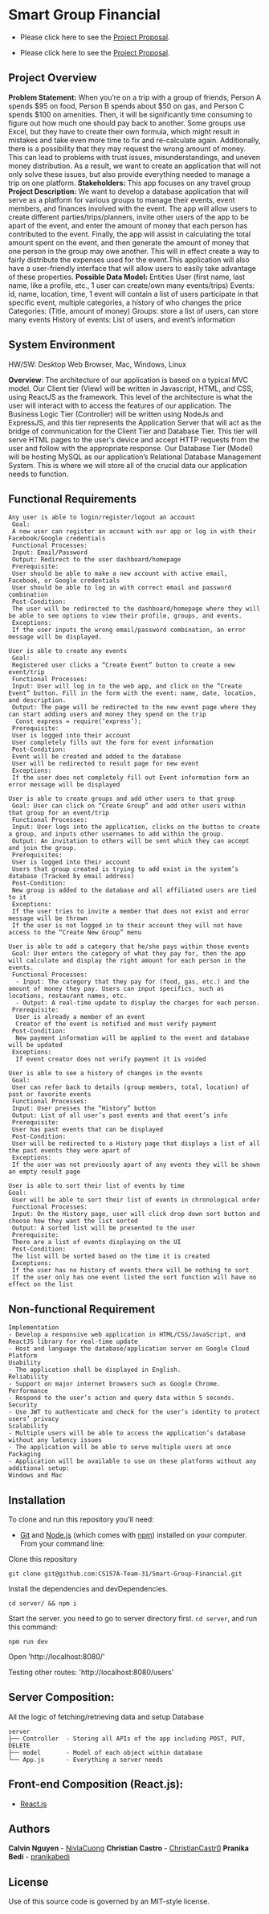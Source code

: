 # Smart Group Financial

- Please click here to see the [Project Proposal](https://github.com/CS157A-Team-31/Smart-Group-Financial/blob/master/Project%20Proposal_Team31.pdf).

- Please click here to see the [Project Proposal](https://github.com/CS157A-Team-31/Smart-Group-Financial/blob/master/Project%20Requirements.pdf).

## Project Overview 
**Problem Statement:**
When you’re on a trip with a group of friends, Person A spends $95 on food, Person B spends about $50 on gas, and Person C spends $100 on amenities. Then, it will be significantly time consuming to figure out how much one should pay back to another. Some groups use Excel, but they have to create their own formula, which might result in mistakes and take even more time to fix and re-calculate again. Additionally, there is a possibility that they may request the wrong amount of money. This can lead to problems with trust issues, misunderstandings, and uneven money distribution. As a result, we want to create an application that will not only solve these issues, but also provide everything needed to manage a trip on one platform. 
**Stakeholders:** This app focuses on any travel group
**Project Description:** 
We want to develop a database application that will serve as a platform for various groups to manage their events, event members, and finances involved with the event. The app will allow users to create different parties/trips/planners, invite other users of the app to be apart of the event, and enter the amount of money that each person has contributed to the event. Finally, the app will assist in calculating the total amount spent on the event, and then generate the amount of money that one person in the group may owe another. This will in effect create a way to fairly distribute the expenses used for the event.This application will also have a user-friendly interface that will allow users to easily take advantage of these properties. 
**Possible Data Model:**
	Entities
User (first name, last name, like a profile, etc., 1 user can create/own many events/trips)
Events: id, name, location, time, 1 event will contain a list of users participate in that specific event, multiple categories, a history of who changes the price
Categories: (Title, amount of money)
Groups: store a list of users, can store many events
History of events: List of users, and event’s information 


## System Environment 

HW/SW: Desktop Web Browser, Mac, Windows, Linux

**Overview**:
The architecture of our application is based on a typical MVC model. Our Client tier (View) will be written in Javascript, HTML, and CSS, using ReactJS as the framework. This level of the architecture is what the user will interact with to access the features of our application. The Business Logic Tier (Controller) will be written using NodeJs and ExpressJS, and this tier represents the Application Server that will act as the bridge of communication for the Client Tier and Database Tier. This tier will serve HTML pages to the user's device and accept HTTP requests from the user and follow with the appropriate response. Our Database Tier (Model) will be hosting MySQL as our application’s Relational Database Management System. This is where we will store all of the crucial data our application needs to function.

## Functional Requirements
```
Any user is able to login/register/logout an account
 Goal: 
 A new user can register an account with our app or log in with their Facebook/Google credentials 
 Functional Processes: 
 Input: Email/Password
 Output: Redirect to the user dashboard/homepage
 Prerequisite:
 User should be able to make a new account with active email, Facebook, or Google credentials 
 User should be able to log in with correct email and password combination
 Post-Condition:
 The user will be redirected to the dashboard/homepage where they will be able to see options to view their profile, groups, and events.
 Exceptions:
 If the user inputs the wrong email/password combination, an error message will be displayed. 
 
User is able to create any events
 Goal: 
 Registered user clicks a “Create Event” button to create a new event/trip
 Functional Processes:
 Input: User will log in to the web app, and click on the “Create Event” button. Fill in the form with the event: name, date, location, and description.
 Output: The page will be redirected to the new event page where they can start adding users and money they spend on the trip
  Const express = require(‘express’);
 Prerequisite:
 User is logged into their account
 User completely fills out the form for event information
 Post-Condition:
 Event will be created and added to the database
 User will be redirected to result page for new event
 Exceptions:
 If the user does not completely fill out Event information form an error message will be displayed

User is able to create groups and add other users to that group
 Goal: User can click on “Create Group” and add other users within that group for an event/trip
 Functional Processes:
 Input: User logs into the application, clicks on the button to create a group, and inputs other usernames to add within the group. 
 Output: An invitation to others will be sent which they can accept and join the group.
 Prerequisites:
 User is logged into their account
 Users that group created is trying to add exist in the system’s database (Tracked by email address)
 Post-Condition:
 New group is added to the database and all affiliated users are tied to it
 Exceptions:
 If the user tries to invite a member that does not exist and error message will be thrown
 If the user is not logged in to their account they will not have access to the “Create New Group” menu
 
User is able to add a category that he/she pays within those events 
 Goal: User enters the category of what they pay for, then the app will calculate and display the right amount for each person in the events.
 Functional Processes:
  - Input: The category that they pay for (food, gas, etc.) and the amount of money they pay. Users can input specifics, such as locations, restaurant names, etc.
  - Output: A real-time update to display the charges for each person.
 Prerequisite:
  User is already a member of an event
  Creator of the event is notified and must verify payment
 Post-Condition:
  New payment information will be applied to the event and database will be updated
 Exceptions:
  If event creator does not verify payment it is voided
  
User is able to see a history of changes in the events
 Goal: 
 User can refer back to details (group members, total, location) of past or favorite events
 Functional Processes:
 Input: User presses the “History” button
 Output: List of all user’s past events and that event’s info
 Prerequisite:
 User has past events that can be displayed
 Post-Condition:
 User will be redirected to a History page that displays a list of all the past events they were apart of
 Exceptions:
 If the user was not previously apart of any events they will be shown an empty result page
 
User is able to sort their list of events by time 
Goal:
 User will be able to sort their list of events in chronological order
 Functional Processes:
 Input: On the History page, user will click drop down sort button and choose how they want the list sorted
 Output: A sorted list will be presented to the user
 Prerequisite:
 There are a list of events displaying on the UI
 Post-Condition:
 The list will be sorted based on the time it is created
 Exceptions:
 If the user has no history of events there will be nothing to sort
 If the user only has one event listed the sort function will have no  effect on the list
```
## Non-functional Requirement
```
Implementation
- Develop a responsive web application in HTML/CSS/JavaScript, and ReactJS library for real-time update 
- Host and language the database/application server on Google Cloud Platform
Usability
- The application shall be displayed in English.
Reliability
- Support on major internet browsers such as Google Chrome.
Performance
- Respond to the user’s action and query data within 5 seconds.
Security
- Use JWT to authenticate and check for the user’s identity to protect users’ privacy
Scalability
- Multiple users will be able to access the application’s database without any latency issues
- The application will be able to serve multiple users at once
Packaging
- Application will be available to use on these platforms without any additional setup:
Windows and Mac
```
## Installation

To clone and run this repository you'll need:

- [Git](https://git-scm.com) and [Node.js](https://nodejs.org/en/download/) (which comes with [npm](http://npmjs.com)) installed on your computer. From your command line:

Clone this repository

```
git clone git@github.com:CS157A-Team-31/Smart-Group-Financial.git
```

Install the dependencies and devDependencies.

```
cd server/ && npm i
```

Start the server. you need to go to server directory first. `cd server`, and run this command:

```
npm run dev
```

Open 'http://localhost:8080/'

Testing other routes: 'http://localhost:8080/users'

## Server Composition:

All the logic of fetching/retrieving data and setup Database

```
server
├── Controller  - Storing all APIs of the app including POST, PUT, DELETE
├── model       - Model of each object within database
└── App.js      - Everything a server needs
```

## Front-end Composition (React.js):

- [React.js](https://reactjs.org/)

## Authors

**Calvin Nguyen** - [NivlaCuong](https://github.com/NivlaCuong)
**Christian Castro** - [ChristianCastr0](https://github.com/ChristianCastr0)
**Pranika Bedi** - [pranikabedi](https://github.com/pranikabedi)

## License

Use of this source code is governed by an MIT-style license.
